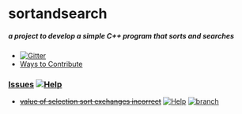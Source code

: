 # sortandsearch
##### a project to develop a simple C++ program that sorts and searches

- [![Gitter](http://img.shields.io/:chat-on_gitter-33CC99.svg)](https://gitter.im/olzaragoza/sortandsearch "Join the discussion")
- [Ways to Contribute](https://github.com/olzaragoza/sortandsearch/blob/master/CONTRIBUTING.md)

### [Issues](https://github.com/olzaragoza/sortandsearch/issues) [![Help](https://img.shields.io/badge/help-wanted-orange.svg)](https://github.com/olzaragoza/sortandsearch/issues)
- [~~value of selection sort exchanges incorrect~~](https://github.com/olzaragoza/sortandsearch/issues/1)
[![Help](https://img.shields.io/badge/issue-solved-brightgreen.svg)](https://github.com/olzaragoza/sortandsearch/issues/1)
[![branch](https://img.shields.io/badge/dev--branch-selection--sort--exchanges-green.svg)](https://github.com/olzaragoza/sortandsearch/tree/selection-sort-exchanges)
